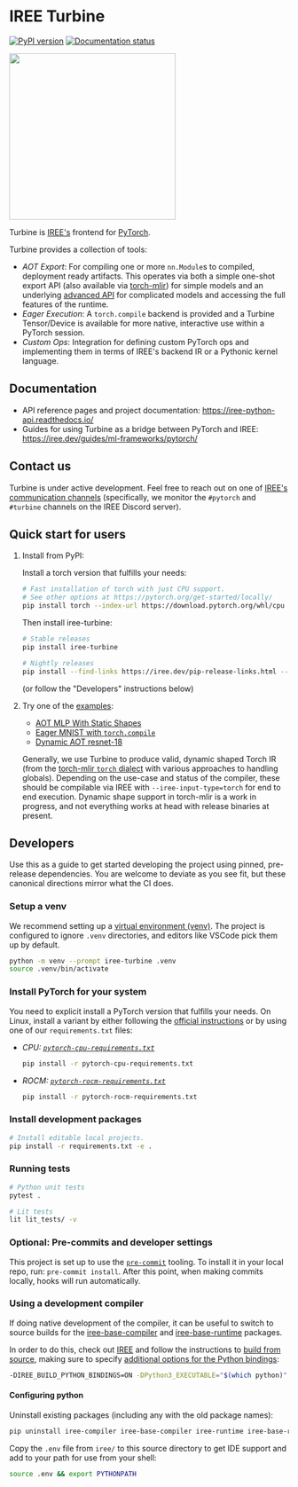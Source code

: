 # IREE Turbine

[![PyPI version](https://badge.fury.io/py/iree-turbine.svg)](https://badge.fury.io/py/iree-turbine)
[![Documentation status](https://readthedocs.org/projects/iree-turbine/badge/?version=latest)](https://app.readthedocs.org/projects/iree-turbine/builds/?version__slug=latest)

<img src="https://netl.doe.gov/sites/default/files/2020-11/Turbine-8412270026_83cfc8ee8f_c.jpg" height="300px" width="300px">

Turbine is [IREE's](https://iree.dev/) frontend for
[PyTorch](https://pytorch.org/).

Turbine provides a collection of tools:

* *AOT Export*: For compiling one or more `nn.Module`s to compiled, deployment
  ready artifacts. This operates via both a simple one-shot export API
  (also available via
  [torch-mlir](https://github.com/llvm/torch-mlir/blob/main/python/torch_mlir/extras/fx_importer.py))
  for simple models and an underlying
  [advanced API](https://github.com/iree-org/iree-turbine/blob/main/iree/turbine/aot/compiled_module.py)
  for complicated models and accessing the full features of the runtime.
* *Eager Execution*: A `torch.compile` backend is provided and a Turbine Tensor/Device
  is available for more native, interactive use within a PyTorch session.
* *Custom Ops*: Integration for defining custom PyTorch ops and implementing them in
  terms of IREE's backend IR or a Pythonic kernel language.

## Documentation

* API reference pages and project documentation: https://iree-python-api.readthedocs.io/
* Guides for using Turbine as a bridge between PyTorch and IREE:
  https://iree.dev/guides/ml-frameworks/pytorch/

## Contact us

Turbine is under active development. Feel free to reach out on one of
[IREE's communication channels](https://github.com/iree-org/iree?tab=readme-ov-file#communication-channels)
(specifically, we monitor the `#pytorch` and `#turbine` channels on the IREE
Discord server).

## Quick start for users

1. Install from PyPI:

    Install a torch version that fulfills your needs:

    ```bash
    # Fast installation of torch with just CPU support.
    # See other options at https://pytorch.org/get-started/locally/
    pip install torch --index-url https://download.pytorch.org/whl/cpu
    ```

    Then install iree-turbine:

    ```bash
    # Stable releases
    pip install iree-turbine

    # Nightly releases
    pip install --find-links https://iree.dev/pip-release-links.html --upgrade --pre iree-turbine
    ```

    (or follow the "Developers" instructions below)

2. Try one of the [examples](https://github.com/iree-org/iree-turbine/blob/main/examples/):

    * [AOT MLP With Static Shapes](https://github.com/iree-org/iree-turbine/blob/main/examples/aot_mlp/mlp_export_simple.py)
    * [Eager MNIST with `torch.compile`](https://github.com/iree-org/iree-turbine/blob/main/examples/eager_mlp/mlp_eager_simple.py)
    * [Dynamic AOT resnet-18](https://github.com/iree-org/iree-turbine/blob/main/examples/resnet-18/)

    Generally, we use Turbine to produce valid, dynamic shaped Torch IR (from the
    [torch-mlir `torch` dialect](https://github.com/llvm/torch-mlir/tree/main/include/torch-mlir/Dialect/Torch/IR)
    with various approaches to handling globals). Depending on the use-case and status of the
    compiler, these should be compilable via IREE with `--iree-input-type=torch` for
    end to end execution. Dynamic shape support in torch-mlir is a work in progress,
    and not everything works at head with release binaries at present.

## Developers

Use this as a guide to get started developing the project using pinned,
pre-release dependencies. You are welcome to deviate as you see fit, but
these canonical directions mirror what the CI does.

### Setup a venv

We recommend setting up a
[virtual environment (venv)](https://docs.python.org/3/library/venv.html). The
project is configured to ignore `.venv` directories, and editors like VSCode
pick them up by default.

```bash
python -m venv --prompt iree-turbine .venv
source .venv/bin/activate
```

### Install PyTorch for your system

You need to explicit install a PyTorch version that fulfills your needs.
On Linux, install a variant by either following the
[official instructions](https://pytorch.org/get-started/locally/) or by using
one of our `requirements.txt` files:

* *CPU: [`pytorch-cpu-requirements.txt`](https://github.com/iree-org/iree-turbine/blob/main/pytorch-cpu-requirements.txt)*

  ```bash
  pip install -r pytorch-cpu-requirements.txt
  ```

* *ROCM: [`pytorch-rocm-requirements.txt`](https://github.com/iree-org/iree-turbine/blob/main/pytorch-rocm-requirements.txt)*

  ```bash
  pip install -r pytorch-rocm-requirements.txt
  ```

### Install development packages

```bash
# Install editable local projects.
pip install -r requirements.txt -e .
```

### Running tests

```bash
# Python unit tests
pytest .

# Lit tests
lit lit_tests/ -v
```

### Optional: Pre-commits and developer settings

This project is set up to use the [`pre-commit`](https://pre-commit.com/)
tooling. To install it in your local repo, run: `pre-commit install`. After
this point, when making commits locally, hooks will run automatically.

### Using a development compiler

If doing native development of the compiler, it can be useful to switch to
source builds for the
[iree-base-compiler](https://pypi.org/project/iree-base-compiler/) and
[iree-base-runtime](https://pypi.org/project/iree-base-runtime/) packages.

In order to do this, check out [IREE](https://github.com/iree-org/iree) and
follow the instructions to
[build from source](https://iree.dev/building-from-source/getting-started/),
making sure to specify
[additional options for the Python bindings](https://iree.dev/building-from-source/getting-started/#building-with-cmake):

```bash
-DIREE_BUILD_PYTHON_BINDINGS=ON -DPython3_EXECUTABLE="$(which python)"
```

#### Configuring python

Uninstall existing packages (including any with the old package names):

```bash
pip uninstall iree-compiler iree-base-compiler iree-runtime iree-base-runtime
```

Copy the `.env` file from `iree/` to this source directory to get IDE
support and add to your path for use from your shell:

```bash
source .env && export PYTHONPATH
```
